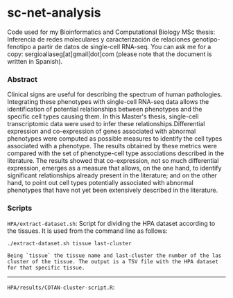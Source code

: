 # sc-net-analysis

Code used for my Bioinformatics and Computational Biology MSc thesis: Inferencia de redes moleculares y caracterización de relaciones genotipo-fenotipo a partir de datos de single-cell RNA-seq. You can ask me for a copy: sergioaliaseg[at]gmail[dot]com (please note that the document is written in Spanish).

### Abstract

Clinical signs are useful for describing the spectrum of human pathologies. Integrating these phenotypes with single-cell RNA-seq data allows the identification of potential relationships between phenotypes and the specific cell types causing them. In this Master's thesis, single-cell transcriptomic data were used to infer these relationships.Differential expression and co-expression of genes associated with abnormal phenotypes were computed as possible measures to identify the cell types associated with a phenotype. The results obtained by these metrics were compared with the set of phenotype-cell type associations described in the literature. The results showed that co-expression, not so much differential expression, emerges as a measure that allows, on the one hand, to identify significant relationships already present in the literature; and on the other hand, to point out cell types potentially associated with abnormal phenotypes that have not yet been extensively described in the literature.

### Scripts

`HPA/extract-dataset.sh`: Script for dividing the HPA dataset according to the tissues. It is used from the command line as follows:

```bash
./extract-dataset.sh tissue last-cluster
```

    Being `tissue` the tissue name and last-cluster the number of the las cluster of the tissue. The output is a TSV file with the HPA dataset for that specific tissue.

---

`HPA/results/COTAN-cluster-script.R`: